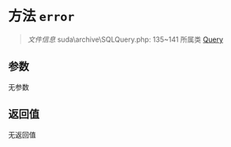 # 方法 `error`

> *文件信息* suda\archive\SQLQuery.php: 135~141
> 所属类 [Query](../Query.md)




## 参数


无参数


## 返回值

无返回值
